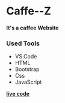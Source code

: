 # Caffe--Z

**It's a caffee Website**

### Used Tools
- VS.Code
- HTML
- Bootstrap
- Css
- JavaScript

[**live code**](https://fahmi-aldairi.github.io/Caffe-Z/)